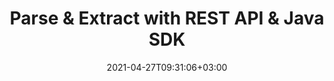 ---
############################# Static ############################
layout: "product"
date: 2021-04-27T09:31:06+03:00
draft: false

product: "Parser"
product_tag: "parser"
platform: "Java"
platform_tag: "java"

############################# Head ############################
head_title: "Java Cloud SDK | Parser REST API | Data Extraction"
head_description: "Java document parser API to extract text, images, metadata &amp; encoding from databases, Word, Excel, presentations, PDF, email, EPUB and ZIP files."

############################# Header ############################
title: "Parse & Extract with REST API & Java SDK"
description: "Parse documents such as invoices, receipts or financial tables to extract text, images and metadata from 40+ popular document formats."
button:
    enable: true

############################# SubMenu ############################
submenu:
    enable: true
    
    left:
        img_alt: "GroupDocs.Parser Cloud SDK for Java"
        image: "/sdk/272x272/groupdocs_parser-for-java.webp"
        product: "GroupDocs.Parser"
        platform: "Cloud SDK for Java"

    middle:
        button:
            # button loop
            - link: "#overview"
              text: "Overview"

            # button loop
            - link: "#features"
              text: "Features"


            # button loop
            - link: "https://docs.groupdocs.cloud/parser/release-notes/"
              text: "Release Notes"

            # button loop
            - link: "https://purchase.groupdocs.cloud/pricing"
              text: "Pricing"

    right:
        link_download: "https://groupdocscloud.github.io/"
        link_learn: "https://docs.groupdocs.cloud/parser/"
        link_buy: "https://purchase.groupdocs.cloud/buy"

############################# Overview ############################
overview:
    enable: true
    content: |
      GroupDocs.Parser Cloud for Java is a wrapper around document data extraction REST API to parse over 50 document types. Parsing documents with predefined templates is one of the most valuable features of GroupDocs.Parser Cloud API. It is very simple and easy to define templates and extract data from invoices or other kinds of typical documents.
      The API provides methods to extract images, extract text and metadata from almost all of the most common file formats. Along with the regular documents, you can use the supported features on password protected files and containers like ZIP archives, OST/PST mail data files, eBooks, markups, and PDF portfolios in your Java applications.
    tabs:
      enable: true
      
      ## TAB ONE ##
      tab_one:
        description: |
          An overview of the features supported by the document parser Cloud API.
      
        left:
          enable: true
          icon: "fas fa-list-ul"
          title: "Features"
          content: |
            * Parse documents
            * Parse document by template
            * Extract text
            * Extract images
            * Extract metadata
        right:
          enable: true
          icon: "fas fa-files-o"
          title: "Extract from Documents"
          content: |
            * Emails
            * eBooks
            * PDF files
            * PDF Portfolio
            * Files within ZIP archives
            * Text and Markup documents
            * Microsoft & OpenDocument Formats
      
      ## TAB TWO ##
      tab_two:
        description: |
          Document parser Cloud API supported formats.

        left:
          enable: true
          table:
            # table loop
            - title: "Microsoft Office Formats"
              content: |
                * **Word Processing**: DOC, DOCX, DOCM, DOT, DOTX, DOTM
                * **Spreadsheets**: XLS, XLSX, XLSM, XLSB, XLT, XLTX, XLTM, XLA, XLAM
                * **Presentations**: PPT, PPTX, PPTM, PPS, PPSX, PPSM, POT, POTX, POTM
                * **OneNote**: ONE

        right:
          enable: true
          table:
            # table loop
            - title: "OpenDocument & Other Formats"
              content: |
                * **OpenDocument Formats**: ODT, OTT, ODS, OTS, ODP, OTP
                * **Text**: TXT, RTF
                * **Markup**: HTML, XHTML, MHTML, MD, XML
                * **Portable Formats**: PDF
                * **Email**: PST, OST, EML, EMLX, MSG
                * **eBook Formats**: EPUB, FB2, CHM
                * **Other**: NUMBERS, CSV, ZIP


      ## TAB THREE ##
      tab_three:
        description: |
          Supported Operating Systems and Frameworks
      
        left:
          enable: true
          table:
            # table loop
            - icon: "fab fa-windows"
              title: "Operating Systems"
              content: |
                * Microsoft Windows Desktop
                * Microsoft Windows Server
                * Linux
                * MacOS

            # table loop
            - icon: "fas fa-code"
              title: "Supported Frameworks"
              content: |
                * Java 7 (1.7) and above

        right:
          enable: true
          table:
            # table loop
            - icon: "fas fa-cogs"
              title: "Development Environments"
              content: |
                * NetBeans
                * IntelliJ IDEA
                * Eclipse
            # table loop
            - icon: "fas fa-tools"
              title: "Build Automation Tool"
              content: |
                * Maven

############################# Features ############################
features:
    enable: true
    title: "Document Parser REST API Features"

    feature:
      # feature loop
      - icon: "fas fa-files-o"
        content: "Parse PDF, word processing documents, spreadsheets & presentations"

      # feature loop
      - icon: "fas fa-file"
        content: "Parse Microsoft Word, Excel, PowerPoint and OpenDocument template files"

      # feature loop
      - icon: "fas fa-file-text"
        content: "Parse Macro-Enabled document & templates for MS Word, Excel & PowerPoint"
      
      # feature loop
      - icon: "fas fa-file-text-o"
        content: "Extract text content from the whole document"

      # feature loop
      - icon: "fas fa-file-image-o"
        content: "Extract text and images from specific pages"

      # feature loop
      - icon: "fas fa-font"
        content: "Extract formatted text by setting extraction mode"

      # feature loop
      - icon: "fas fa-file-archive-o"
        content: "Extract text from the documents in ZIP archives or Emails"

      # feature loop
      - icon: "fas fa-envelope-o"
        content: "Retrieve documents from Emails, PDF portfolios & MS Outlook storages"

      # feature loop
      - icon: "fas fa-files-o"
        content: "Get document page count and other information"
    
    more_feature:
      # more_feature_loop
      - title: "Extract Images from a Document"
        content: "GroupDocs.Parser Cloud API, provides several ways to extract images from the documents. You can extract all the images from the whole document, extract images from the specific pages by setting pages range. Following example shows how to extract images from a document inside a container."

      # more_feature_loop
      - title: "Extract images from a PDF Portfolio - Java"
        content: |          
          
          ```Java
          // Get AppKey and AppSID from https://dashboard.groupdocs.cloud
          String MyAppKey = "";
          String MyAppSid = "";

          Configuration configuration = new Configuration(MyAppSid, MyAppKey);
          ParseApi apiInstance = new ParseApi(configuration);

          FileInfo fileInfo = new FileInfo();
          fileInfo.setFilePath("pdf/PDF with attachements.pdf");
          fileInfo.setPassword("password");

          ContainerItemInfo containerItemInfo = new ContainerItemInfo();
          containerItemInfo.setRelativePath("template-document.pdf");

          ImagesOptions options = new ImagesOptions();
          options.setFileInfo(fileInfo);
          options.setContainerItemInfo(containerItemInfo);
    
          ImagesRequest request = new ImagesRequest(options);
          ImagesResult response = apiInstance.images(request);

          // For complete examples and data files, visit https://github.com/groupdocs-parser-cloud/groupdocs-parser-cloud-java-samples
          ```

############################# Support ############################
support:
    enable: true

############################# Solutions ############################
solutions:
    enable: true
    title: "GroupDocs.Parser Cloud also offers individual document parsing SDKs for other languages as listed below:"

    solution:
        # solution loop
        - img_alt: "GroupDocs.Parser Cloud for cURL"
          image: "/sdk/272x272/groupdocs_parser-for-curl.webp"
          product: "GroupDocs.Parser"
          platform: "Cloud for cURL"
          link: "/parser/curl"

        # solution loop
        - img_alt: "GroupDocs.Parser Cloud SDK for .NET"
          image: "/sdk/272x272/groupdocs_parser-for-net.webp"
          product: "GroupDocs.Parser"
          platform: "Cloud SKD for .NET"
          link: "/parser/net"

        # solution loop
        - img_alt: "GroupDocs.Parser Cloud SDK for PHP"
          image: "/sdk/272x272/groupdocs_parser-for-php.webp"
          product: "GroupDocs.Parser"
          platform: "Cloud SDK for PHP"
          link: "/parser/php"

        # solution loop
        - img_alt: "GroupDocs.Parser Cloud SDK for Python"
          image: "/sdk/272x272/groupdocs_parser-for-python.webp"
          product: "GroupDocs.Parser"
          platform: "Cloud SDK for Python"
          link: "/parser/python"

        # solution loop
        - img_alt: "GroupDocs.Parser Cloud SDK for Ruby"
          image: "/sdk/272x272/groupdocs_parser-for-ruby.webp"
          product: "GroupDocs.Parser"
          platform: "Cloud SDK for Ruby"
          link: "/parser/ruby"

        # solution loop
        - img_alt: "GroupDocs.Parser Cloud SDK for Node.js"
          image: "/sdk/272x272/groupdocs_parser-for-node.webp"
          product: "GroupDocs.Parser"
          platform: "Cloud SDK for Node.js"
          link: "/parser/nodejs"
   

############################# Back to top ###############################
back_to_top:
  enable: true
---